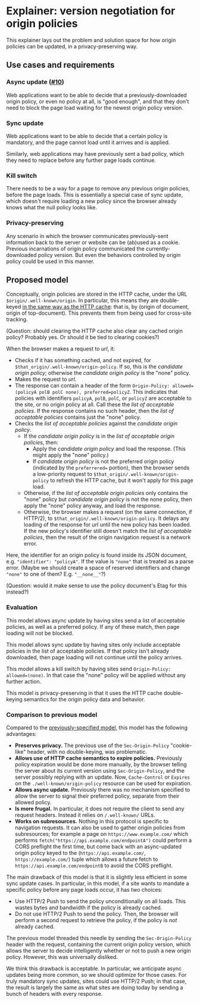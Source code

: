 # Explainer: version negotiation for origin policies

This explainer lays out the problem and solution space for how origin policies can be updated, in a privacy-preserving way.

## Use cases and requirements

### Async update ([#10](https://github.com/WICG/origin-policy/issues/10))

Web applications want to be able to decide that a previously-downloaded origin policy, or even no policy at all, is "good enough", and that they don't need to block the page load waiting for the newest origin policy version.

### Sync update

Web applications want to be able to decide that a certain policy is mandatory, and the page cannot load until it arrives and is applied.

Similarly, web applications may have previously sent a bad policy, which they need to replace before any further page loads continue.

### Kill switch

There needs to be a way for a page to remove any previous origin policies, before the page loads. This is essentially a special case of sync update, which doesn't require loading a new policy since the browser already knows what the null policy looks like.

### Privacy-preserving

Any scenario in which the browser communicates previously-sent information back to the server or website can be (ab)used as a cookie. Previous incarnations of origin policy communicated the currently-downloaded policy version. But even the behaviors controlled by origin policy could be used in this manner.

## Proposed model

Conceptually, origin policies are stored in the HTTP cache, under the URL `$origin/.well-known/origin`. In particular, this means they are double-keyed [in the same way as the HTTP cache](https://github.com/WICG/origin-policy/issues/23): that is, by (origin of document, origin of top-document). This prevents them from being used for cross-site tracking.

(Question: should clearing the HTTP cache also clear any cached origin policy? Probably yes. Or should it be tied to clearing cookies?)

When the browser makes a request to _url_, it:

* Checks if it has something cached, and not expired, for `$that_origin/.well-known/origin-policy`. If so, this is the _candidate origin policy_; otherwise the _candidate origin policy_ is the "none" policy.
* Makes the request to _url_.
* The response can contain a header of the form `Origin-Policy: allowed=(policyA polB polC none), preferred=policyZ`. This indicates that policies with identifiers `policyA`, `polB`, `polC`, or `policyZ` are acceptable to the site, or no origin policy at all. Call these the _list of acceptable policies_. If the response contains no such header, then the _list of acceptable policies_ contains just the "none" policy.
* Checks the _list of acceptable policies_ against the _candidate origin policy_.
  * If the _candidate origin policy_ is in the _list of acceptable origin policies_, then:
    * Apply the _candidate origin policy_ and load the response. (This might apply the "none" policy.)
    * If _candidate origin policy_ is not the preferred origin policy (indicated by the `preferrered=` portion), then the browser sends a low-priority request to `$that_origin/.well-known/origin-policy` to refresh the HTTP cache, but it won't apply for this page load.
  * Otherwise, if the _list of acceptable origin policies_ only contains the "none" policy but _candidate origin policy_ is not the none policy, then apply the "none" policy anyway, and load the response.
  * Otherwise, the browser makes a request (on the same connection, if HTTP/2), to `$that_origin/.well-known/origin-policy`. It delays any loading of the response for _url_ until the new policy has been loaded. If the new policy's identifier still doesn't match the _list of acceptable policies_, then the result of the origin navigation request is a network error.

Here, the identifier for an origin policy is found inside its JSON document, e.g. `"identifier": "policyA"`. If the value is `"none"` that is treated as a parse error. (Maybe we should create a space of reserved identifiers and change `"none"` to one of them? E.g. `"__none__"`?)

(Question: would it make sense to use the policy document's Etag for this instead?)

### Evaluation

This model allows async update by having sites send a list of acceptable policies, as well as a preferred policy. If any of these match, then page loading will not be blocked.

This model allows sync update by having sites only include acceptable policies in the list of acceptable policies. If that policy isn't already downloaded, then page loading will not continue until the policy arrives.

This model allows a kill switch by having sites send `Origin-Policy: allowed=(none)`. In that case the "none" policy will be applied without any further action.

This model is privacy-preserving in that it uses the HTTP cache double-keying semantics for the origin policy data and behavior.

### Comparison to previous model

Compared to the [previously-specified model](https://github.com/WICG/origin-policy/tree/c3be6b3b84c92a8e49fce1a5eca91a7eb70c4158), this model has the following advantages:

* **Preserves privacy.** The previous use of the `Sec-Origin-Policy` "cookie-like" header, with no double-keying, was problematic.
* **Allows use of HTTP cache semantics to expire policies.** Previously policy expiration would be done more manually, by the browser telling the server about its current version using `Sec-Origin-Policy`, and the server possibly replying with an update. Now, `Cache-Control` or `Expires` on the `./well-known/origin-policy` resource can be used for expiration.
* **Allows async update.** Previously there was no mechanism specified to allow the server to signal their preferred policy, separate from their allowed policy.
* **Is more frugal.** In particular, it does not require the client to send any request headers. Instead it relies on `/.well-known/` URLs.
* **Works on subresources.** Nothing in this protocol is specific to navigation requests. It can also be used to gather origin policies from subresources; for example a page on `https://www.example.com/` which performs `fetch("https://api.example.com/endpointA")` could perform a CORS preflight the first time, but come back with an async-updated origin policy keyed to the (`https://api.example.com/`, `https://example.com/`) tuple which allows a future fetch to `https://api.example.com/endpointB` to avoid the CORS preflight.

The main drawback of this model is that it is slightly less efficient in some sync update cases. In particular, in this model, if a site wants to mandate a specific policy before any page loads occur, it has two choices:

* Use HTTP/2 Push to send the policy unconditionally on all loads. This wastes bytes and bandwidth if the policy is already cached.
* Do not use HTTP/2 Push to send the policy. Then, the browser will perform a second request to retrieve the policy, if the policy is *not* already cached.

The previous model threaded this needle by sending the `Sec-Origin-Policy` header with the request, containing the current origin policy version, which allows the server to decide intelligently whether or not to push a new origin policy. However, this was universally disliked.

We think this drawback is acceptable. In particular, we anticipate async updates being more common, so we should optimize for those cases. For truly mandatory sync updates, sites could use HTTP/2 Push; in that case, the result is largely the same as what sites are doing today by sending a bunch of headers with every response.
